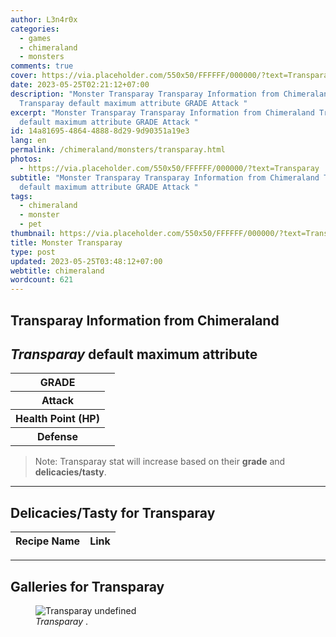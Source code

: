 ```yaml
---
author: L3n4r0x
categories:
  - games
  - chimeraland
  - monsters
comments: true
cover: https://via.placeholder.com/550x50/FFFFFF/000000/?text=Transparay
date: 2023-05-25T02:21:12+07:00
description: "Monster Transparay Transparay Information from Chimeraland
  Transparay default maximum attribute GRADE Attack "
excerpt: "Monster Transparay Transparay Information from Chimeraland Transparay
  default maximum attribute GRADE Attack "
id: 14a81695-4864-4888-8d29-9d90351a19e3
lang: en
permalink: /chimeraland/monsters/transparay.html
photos:
  - https://via.placeholder.com/550x50/FFFFFF/000000/?text=Transparay
subtitle: "Monster Transparay Transparay Information from Chimeraland Transparay
  default maximum attribute GRADE Attack "
tags:
  - chimeraland
  - monster
  - pet
thumbnail: https://via.placeholder.com/550x50/FFFFFF/000000/?text=Transparay
title: Monster Transparay
type: post
updated: 2023-05-25T03:48:12+07:00
webtitle: chimeraland
wordcount: 621
---
```


<link
  rel="stylesheet"
  href="https://rawcdn.githack.com/dimaslanjaka/Web-Manajemen/870a349/css/bootstrap-5-3-0-alpha3-wrapper.css"
/>
<section id="bootstrap-wrapper">
  <div data-bs-theme="dark">
    <h2>Transparay Information from Chimeraland</h2>
    <h2 id="attribute"><i>Transparay</i> default maximum attribute</h2>
    <div class="row">
      <div class="col mb-2">
        <div class="card">
          <div class="card-body">
            <table>
              <tr>
                <th>GRADE</th>
                <td><br /></td>
              </tr>
              <tr>
                <th>Attack</th>
                <td></td>
              </tr>
              <tr>
                <th>Health Point (HP)</th>
                <td></td>
              </tr>
              <tr>
                <th>Defense</th>
                <td></td>
              </tr>
            </table>
          </div>
        </div>
      </div>
    </div>
    <blockquote class="bd-callout bd-callout-warning">
      Note: Transparay stat will increase based on their <b>grade</b> and
      <b>delicacies/tasty</b>.
    </blockquote>
    <hr />
    <h2 id="delicacies">Delicacies/Tasty for Transparay</h2>
    <div class="card">
      <div class="card-body">
        <div class="table-responsive">
          <table class="table table-striped">
            <thead>
              <tr>
                <th>Recipe Name</th>
                <th>Link</th>
              </tr>
            </thead>
            <tbody></tbody>
          </table>
        </div>
      </div>
    </div>
    <hr />
    <div id="gallery">
      <h2>Galleries for Transparay</h2>
      <div class="row">
        <div class="col-lg-6 col-12">
          <figure>
            <img
              src="https://www.webmanajemen.com/undefined"
              alt="Transparay undefined"
            />
            <figcaption style="word-wrap: break-word">
              <i>Transparay</i> .
            </figcaption>
          </figure>
        </div>
      </div>
    </div>
  </div>
</section>